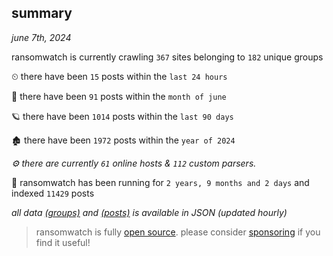 
## summary
_june 7th, 2024_

ransomwatch is currently crawling `367` sites belonging to `182` unique groups

⏲ there have been `15` posts within the `last 24 hours`

🦈 there have been `91` posts within the `month of june`

🪐 there have been `1014` posts within the `last 90 days`

🏚 there have been `1972` posts within the `year of 2024`

_⚙️ there are currently `61` online hosts & `112` custom parsers._

🦕 ransomwatch has been running for `2 years, 9 months and 2 days` and indexed `11429` posts

_all data  [(groups)](http://ransomwhat.telemetry.ltd/groups) and [(posts)](http://ransomwhat.telemetry.ltd/posts) is available in JSON (updated hourly)_

> ransomwatch is fully [open source](https://github.com/joshhighet/ransomwatch#ransomwatch--). please consider [sponsoring](https://github.com/sponsors/joshhighet) if you find it useful!
